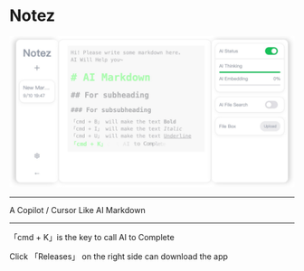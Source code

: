 # Notez

![](./assets/base.jpg)

---

A Copilot / Cursor Like AI Markdown

---

「cmd + K」is the key to call AI to Complete

Click 「Releases」 on the right side can download the app
